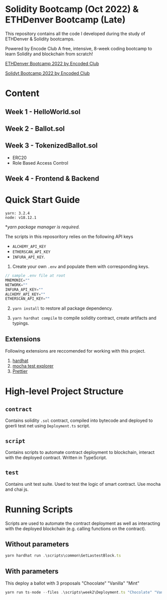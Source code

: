 # Solidity Bootcamp (Oct 2022) & ETHDenver Bootcamp (Late)

This repository contains all the code I developed during the study of ETHDenver & Solidity bootcamps.

Powered by Encode Club
A free, intensive, 8-week coding bootcamp
to learn Solidity and blockchain from scratch!

[ETHDenver Bootcamp 2022 by Encoded Club](https://medium.com/encode-club/announcing-the-ethdenver-bootcamp-powered-by-encode-club-apply-now-a2fb1863bafb)

[Solidyt Bootcamp 2022 by Encoded Club](https://www.encode.club/solidity-bootcamps)

# Content
## Week 1 - HelloWorld.sol

## Week 2 - Ballot.sol

## Week 3 - TokenizedBallot.sol
- ERC20
- Role Based Access Control

## Week 4 - Frontend & Backend
# Quick Start Guide

```
yarn: 3.2.4
node: v18.12.1
```
**yarn package manager is required.*

The scripts in this reposoritory relies on the following API keys 
- `ALCHEMY_API_KEY`
- `ETHERSCAN_API_KEY`
- `INFURA_API_KEY`.
1. Create your own `.env` and populate them with corresponding keys.

```typescript
// sample .env file at root
MNEMONIC=""
NETWORK=""
INFURA_API_KEY=""
ALCHEMY_API_KEY=""
ETHERSCAN_API_KEY=""
```

2. `yarn install` to restore all package dependency.

3. `yarn hardhat compile` to compile solidity contract, create artifacts and typings. 

## Extensions
Following extensions are reccomended for working with this project.

1. [hardhat](https://marketplace.visualstudio.com/items?itemName=NomicFoundation.hardhat-solidity)
2. [mocha test explorer](https://marketplace.visualstudio.com/items?itemName=hbenl.vscode-mocha-test-adapter)
3. [Prettier](https://marketplace.visualstudio.com/items?itemName=esbenp.prettier-vscode)

# High-level Project Structure
## `contract` 
Contains solidity `.sol` contract, compiled into bytecode and deployed to goerli test net using `Deployment.ts` script.

## `script`
Contains scripts to automate contract deployment to blockchain, interact with the deployed contract. Written in TypeScript. 

## `test`
Contains unit test suite. Used to test the logic of smart contract. Use mocha and chai js.

# Running Scripts
Scripts are used to automate the contract deployment as well as interacting with the deployed blockchain (e.g. calling functions on the contract).

## Without parameters
```ts
yarn hardhat run .\scripts\common\GetLastestBlock.ts
```
## With parameters
This deploy a ballot with 3 proposals "Chocolate" "Vanilla" "Mint"

```ts
yarn run ts-node --files .\scripts\week2\Deployment.ts "Chocolate" "Vanilla" "Mint"
```





